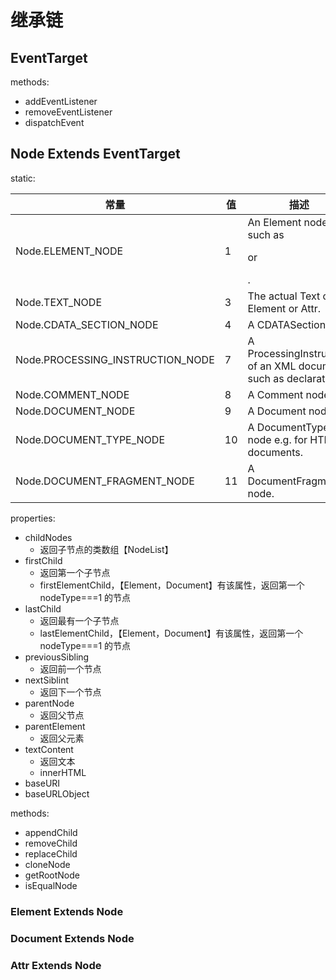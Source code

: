 # 继承链

## EventTarget

methods:

- addEventListener
- removeEventListener
- dispatchEvent

## Node Extends EventTarget

static:

| 常量                             | 值  | 描述                                                                                    |
| -------------------------------- | --- | --------------------------------------------------------------------------------------- |
| Node.ELEMENT_NODE                | 1   | An Element node such as <p> or <div>.                                                   |
| Node.TEXT_NODE                   | 3   | The actual Text of Element or Attr.                                                     |
| Node.CDATA_SECTION_NODE          | 4   | A CDATASection.                                                                         |
| Node.PROCESSING_INSTRUCTION_NODE | 7   | A ProcessingInstruction of an XML document such as <?xml-stylesheet ... ?> declaration. |
| Node.COMMENT_NODE                | 8   | A Comment node.                                                                         |
| Node.DOCUMENT_NODE               | 9   | A Document node.                                                                        |
| Node.DOCUMENT_TYPE_NODE          | 10  | A DocumentType node e.g. <!DOCTYPE html> for HTML5 documents.                           |
| Node.DOCUMENT_FRAGMENT_NODE      | 11  | A DocumentFragment node.                                                                |

properties:

- childNodes
  - 返回子节点的类数组【NodeList】
- firstChild
  - 返回第一个子节点
  - firstElementChild，【Element，Document】有该属性，返回第一个 nodeType===1 的节点
- lastChild
  - 返回最有一个子节点
  - lastElementChild，【Element，Document】有该属性，返回第一个 nodeType===1 的节点
- previousSibling
  - 返回前一个节点
- nextSiblint
  - 返回下一个节点
- parentNode
  - 返回父节点
- parentElement
  - 返回父元素
- textContent 
  - 返回文本
  - innerHTML
- baseURI
- baseURLObject

methods:

- appendChild
- removeChild
- replaceChild
- cloneNode
- getRootNode
- isEqualNode

### Element Extends Node

### Document Extends Node

### Attr Extends Node
